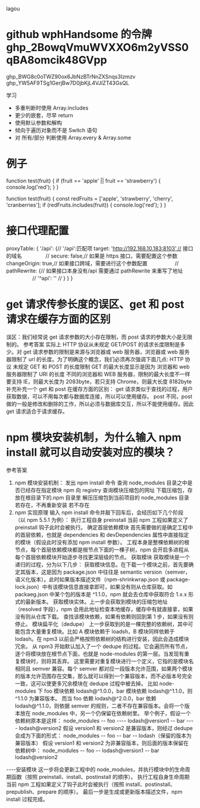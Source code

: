 lagou

# github wphHandsome 的令牌 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
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
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

学习

- 多重判断时使用 Array.includes
- 更少的嵌套，尽早 return
- 使用默认参数和解构
- 倾向于遍历对象而不是 Switch 语句
- 对 所有/部分 判断使用 Array.every & Array.some

# 例子

function test(fruit) {
if (fruit == 'apple' || fruit == 'strawberry') {
console.log('red');
}
}

function test(fruit) {
const redFruits = ['apple', 'strawberry', 'cherry', 'cranberries'];
if (redFruits.includes(fruit)) {
console.log('red');
}
}

# 接口代理配置

proxyTable: {
'/api': {// '/api':匹配项
target: 'http://192.168.10.183:8103',// 接口的域名
　　　　 // secure: false,// 如果是 https 接口，需要配置这个参数
changeOrigin: true,// 如果接口跨域，需要进行这个参数配置
　　　　　// pathRewrite: {// 如果接口本身没有/api 需要通过 pathRewrite 来重写了地址
　　　　　// '^api': ''
// }
}
}

# get 请求传参长度的误区、get 和 post 请求在缓存方面的区别

误区：我们经常说 get 请求参数的大小存在限制，而 post 请求的参数大小是无限制的。
参考答案
实际上 HTTP 协议从未规定 GET/POST 的请求长度限制是多少。对 get 请求参数的限制是来源与浏览器或 web 服务器，浏览器或 web 服务器限制了 url 的长度。为了明确这个概念，我们必须再次强调下面几点:
HTTP 协议 未规定 GET 和 POST 的长度限制
GET 的最大长度显示是因为 浏览器和 web 服务器限制了 URI 的长度
不同的浏览器和 WEB 服务器，限制的最大长度不一样
要支持 IE，则最大长度为 2083byte，若只支持 Chrome，则最大长度 8182byte
补充补充一个 get 和 post 在缓存方面的区别：
get 请求类似于查找的过程，用户获取数据，可以不用每次都与数据库连接，所以可以使用缓存。
post 不同，post 做的一般是修改和删除的工作，所以必须与数据库交互，所以不能使用缓存。因此 get 请求适合于请求缓存。

# npm 模块安装机制，为什么输入 npm install 就可以自动安装对应的模块？

参考答案

1. npm 模块安装机制：
   发出 npm install 命令
   查询 node_modules 目录之中是否已经存在指定模块
   npm 向 registry 查询模块压缩包的网址
   下载压缩包，存放在根目录下的.npm 目录里
   解压压缩包到当前项目的 node_modules 目录
   若存在，不再重新安装
   若不存在
2. npm 实现原理
   输入 npm install 命令并敲下回车后，会经历如下几个阶段（以 npm 5.5.1 为例）：
   执行工程自身 preinstall
   当前 npm 工程如果定义了 preinstall 钩子此时会被执行。
   确定首层依赖模块
   首先需要做的是确定工程中的首层依赖，也就是 dependencies 和 devDependencies 属性中直接指定的模块（假设此时没有添加 npm install 参数）。
   工程本身是整棵依赖树的根节点，每个首层依赖模块都是根节点下面的一棵子树，npm 会开启多进程从每个首层依赖模块开始逐步寻找更深层级的节点。
   获取模块
   获取模块是一个递归的过程，分为以下几步：
   获取模块信息。在下载一个模块之前，首先要确定其版本，这是因为 package.json 中往往是 semantic version（semver，语义化版本）。此时如果版本描述文件（npm-shrinkwrap.json 或 package-lock.json）中有该模块信息直接拿即可，如果没有则从仓库获取。如 packaeg.json 中某个包的版本是 ^1.1.0，npm 就会去仓库中获取符合 1.x.x 形式的最新版本。
   获取模块实体。上一步会获取到模块的压缩包地址（resolved 字段），npm 会用此地址检查本地缓存，缓存中有就直接拿，如果没有则从仓库下载。
   查找该模块依赖，如果有依赖则回到第 1 步，如果没有则停止。
   模块扁平化（dedupe）
   上一步获取到的是一棵完整的依赖树，其中可能包含大量重复模块。比如 A 模块依赖于 loadsh，B 模块同样依赖于 lodash。在 npm3 以前会严格按照依赖树的结构进行安装，因此会造成模块冗余。
   从 npm3 开始默认加入了一个 dedupe 的过程。它会遍历所有节点，逐个将模块放在根节点下面，也就是 node-modules 的第一层。当发现有重复模块时，则将其丢弃。
   这里需要对重复模块进行一个定义，它指的是模块名相同且 semver 兼容。每个 semver 都对应一段版本允许范围，如果两个模块的版本允许范围存在交集，那么就可以得到一个兼容版本，而不必版本号完全一致，这可以使更多冗余模块在 dedupe 过程中被去掉。
   比如 node-modules 下 foo 模块依赖 lodash@^1.0.0，bar 模块依赖 lodash@^1.1.0，则 ^1.1.0 为兼容版本。
   而当 foo 依赖 lodash@^2.0.0，bar 依赖 lodash@^1.1.0，则依据 semver 的规则，二者不存在兼容版本。会将一个版本放在 node_modules 中，另一个仍保留在依赖树里。
   举个例子，假设一个依赖树原本是这样：
   node_modules
   -- foo
   ---- lodash@version1
   -- bar
   ---- lodash@version2
   假设 version1 和 version2 是兼容版本，则经过 dedupe 会成为下面的形式：
   node_modules
   -- foo
   -- bar
   -- lodash（保留的版本为兼容版本）
   假设 version1 和 version2 为非兼容版本，则后面的版本保留在依赖树中：
   node_modules
   -- foo
   -- lodash@version1
   -- bar lodash@version2

----安装模块
这一步将会更新工程中的 node_modules，并执行模块中的生命周期函数（按照 preinstall、install、postinstall 的顺序）。
执行工程自身生命周期
当前 npm 工程如果定义了钩子此时会被执行（按照 install、postinstall、prepublish、prepare 的顺序）。
最后一步是生成或更新版本描述文件，npm install 过程完成。
